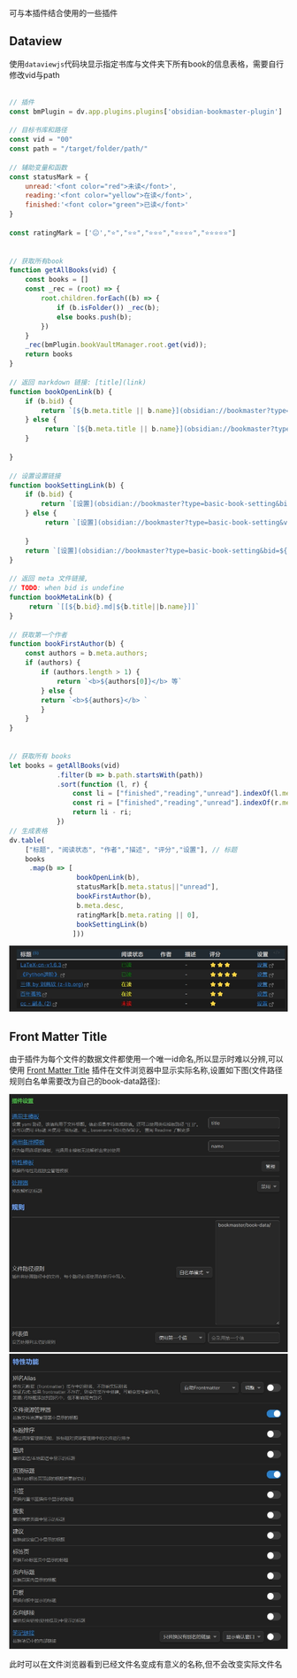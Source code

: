 可与本插件结合使用的一些插件


## Dataview


使用`dataviewjs`代码块显示指定书库与文件夹下所有book的信息表格，需要自行修改vid与path

```js

// 插件
const bmPlugin = dv.app.plugins.plugins['obsidian-bookmaster-plugin']

// 目标书库和路径
const vid = "00"
const path = "/target/folder/path/"

// 辅助变量和函数
const statusMark = {
	unread:'<font color="red">未读</font>',
	reading:'<font color="yellow">在读</font>',
	finished:'<font color="green">已读</font>'
}

const ratingMark = ['😐',"⭐","⭐⭐","⭐⭐⭐","⭐⭐⭐⭐","⭐⭐⭐⭐⭐"]


// 获取所有book
function getAllBooks(vid) {
    const books = []
    const _rec = (root) => {
        root.children.forEach((b) => {
            if (b.isFolder()) _rec(b);
            else books.push(b);
        })
    }
    _rec(bmPlugin.bookVaultManager.root.get(vid));
    return books
}                                                

// 返回 markdown 链接: [title](link)
function bookOpenLink(b) {
    if (b.bid) {
        return `[${b.meta.title || b.name}](obsidian://bookmaster?type=open-book&bid=${b.bid})`
    } else {
         return `[${b.meta.title || b.name}](obsidian://bookmaster?type=open-book&vid=${b.vid}&bpath=${encodeURIComponent(b.path)})`
    }
    
}

// 设置设置链接
function bookSettingLink(b) {
    if (b.bid) {
        return `[设置](obsidian://bookmaster?type=basic-book-setting&bid=${b.bid})`
    } else {
         return `[设置](obsidian://bookmaster?type=basic-book-setting&vid=${b.vid}&bpath=${encodeURIComponent(b.path)})`
       
    }
    return `[设置](obsidian://bookmaster?type=basic-book-setting&bid=${b.bid})`
}

// 返回 meta 文件链接, 
// TODO: when bid is undefine
function bookMetaLink(b) {
     return `[[${b.bid}.md|${b.title||b.name}]]`
}

// 获取第一个作者
function bookFirstAuthor(b) {
    const authors = b.meta.authors;
    if (authors) {
        if (authors.length > 1) {
            return `<b>${authors[0]}</b> 等`
        } else {
        return `<b>${authors}</b> `
        }
    }
}


// 获取所有 books
let books = getAllBooks(vid)
            .filter(b => b.path.startsWith(path))
            .sort(function (l, r) {
                const li = ["finished","reading","unread"].indexOf(l.meta.status);
                const ri = ["finished","reading","unread"].indexOf(r.meta.status);
                return li - ri;
            })
// 生成表格
dv.table(
    ["标题", "阅读状态", "作者","描述", "评分","设置"], // 标题
    books
     .map(b => [
                 bookOpenLink(b),  
                 statusMark[b.meta.status||"unread"],
                 bookFirstAuthor(b),
                 b.meta.desc,
                 ratingMark[b.meta.rating || 0],
                 bookSettingLink(b)
                ])) 
```

![](images/dataview-example.png ':size=850')


## Front Matter Title

由于插件为每个文件的数据文件都使用一个唯一id命名,所以显示时难以分辨,可以使用 [Front Matter Title](https://github.com/snezhig/obsidian-front-matter-title) 插件在文件浏览器中显示实际名称,设置如下图(文件路径规则白名单需要改为自己的book-data路径):

![](images/front-matter-title-setting-1.png ':size=850')
![](images/front-matter-title-setting-2.png ':size=850')

此时可以在文件浏览器看到已经文件名变成有意义的名称,但不会改变实际文件名